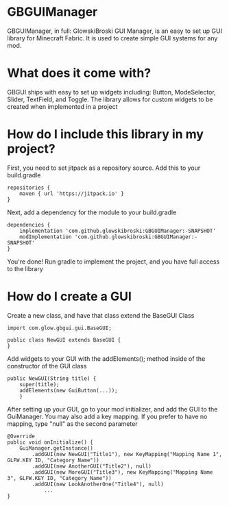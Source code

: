 # GBGUIManager

GBGUIManager, in full: GlowskiBroski GUI Manager, is an easy to set up GUI library for Minecraft Fabric.
It is used to create simple GUI systems for any mod.


# What does it come with?

GBGUI ships with easy to set up widgets including:
Button, ModeSelector, Slider, TextField, and Toggle.
The library allows for custom widgets to be created when implemented in a project

# How do I include this library in my project?

First, you need to set jitpack as a repository source. Add this to your build.gradle

    repositories {
        maven { url 'https://jitpack.io' }
    }

Next, add a dependency for the module to your build.gradle

    dependencies {
		implementation 'com.github.glowskibroski:GBGUIManager:-SNAPSHOT'
		modImplementation 'com.github.glowskibroski:GBGUIManager:-SNAPSHOT'
	}

You're done! Run gradle to implement the project, and you have full access to the library

# How do I create a GUI

Create a new class, and have that class extend the BaseGUI Class

	import com.glow.gbgui.gui.BaseGUI;

	public class NewGUI extends BaseGUI {
 	}

Add widgets to your GUI with the addElements(); method inside of the constructor of the GUI class

 	public NewGUI(String title) {
  		super(title);
    	addElements(new GuiButton(...));
     	}

After setting up your GUI, go to your mod initializer, and add the GUI to the GuiManager. You may also add a key mapping. If you prefer to have no mapping, type "null" as the second parameter

	@Override
 	public void onInitialize() {
		GuiManager.getInstance()
  			.addGUI(new NewGUI("Title1"), new KeyMapping("Mapping Name 1", GLFW.KEY ID, "Category Name"))
  			.addGUI(new AnotherGUI("Title2"), null)
  			.addGUI(new MoreGUI("Title3"), new KeyMapping("Mapping Name 3", GLFW.KEY ID, "Category Name"))
  			.addGUI(new LookAnotherOne("Title4"), null)
     			...
  	}
	
